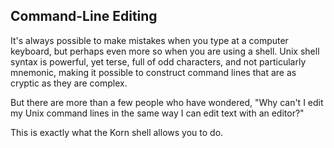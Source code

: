 ## Command-Line Editing
It's always possible to make mistakes when you type at a computer keyboard, but perhaps even more so when you are using a shell. Unix shell syntax is powerful, yet terse, full of odd characters, and not particularly mnemonic, making it possible to construct command lines that are as cryptic as they are complex.

But there are more than a few people who have wondered, "Why can't I edit my Unix command lines in the same way I can edit text with an editor?"

This is exactly what the Korn shell allows you to do. 
